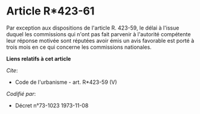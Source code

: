 # Article R*423-61

Par exception aux dispositions de l'article R. 423-59, le délai à l'issue duquel les commissions qui n'ont pas fait parvenir
à l'autorité compétente leur réponse motivée sont réputées avoir émis un avis favorable est porté à trois mois en ce qui
concerne les commissions nationales.

**Liens relatifs à cet article**

_Cite_:

  - Code de l'urbanisme - art. R*423-59 (V)

_Codifié par_:

  - Décret n°73-1023 1973-11-08
